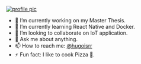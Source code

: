 [![profile pic](https://drive.google.com/file/d/164-ZmpyKnBewTjsAENYZGevPhSRujnMu/view?usp=sharing)](https://hugoiramirez.com/)

<!--
**hugoisrr/hugoisrr** is a ✨ _special_ ✨ repository because its `README.md` (this file) appears on your GitHub profile.

Here are some ideas to get you started: -->

- 🔭 I’m currently working on my Master Thesis.
- 🌱 I’m currently learning React Native and Docker.
- 👯 I’m looking to collaborate on IoT application.
- 💬 Ask me about anything.
- 📫 How to reach me: [@hugoisrr](https://twitter.com/hugoisrr)
- ⚡ Fun fact: I like to cook Pizza 🍕.
